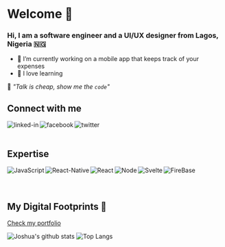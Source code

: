 # Welcome 👋

<!-- [![Header](https://github.com/ahmadchata/ahmadchata/blob/main/image/image.gif)](https://www.ahmadchata.me/) -->

### Hi, I am a software engineer and a UI/UX designer from Lagos, Nigeria 🇳🇬
- 🔭 I’m currently working on a mobile app that keeps track of your expenses
- 🌱 I love learning

💬 _*"Talk is cheap, show me the <code>code</code>"*_

## Connect with me

[<img align="left" alt="linked-in" src="https://img.shields.io/badge/linkedin-%230077B5.svg?&style=for-the-badge&logo=linkedin&logoColor=white" />](https://www.linkedin.com/in/joshnwosu/)
[<img align="left" alt="facebook" src="https://img.shields.io/badge/facebook-%231877F2.svg?&style=for-the-badge&logo=facebook&logoColor=white" />](https://www.facebook.com/nwosu.joshua.3)
[<img align="left" alt="twitter" src="https://img.shields.io/badge/twitter-%231DA1F2.svg?&style=for-the-badge&logo=twitter&logoColor=white" />](https://twitter.com/codr_josh)

<br />
<br />

## Expertise

<img align="left" alt="JavaScript" src="https://img.shields.io/badge/Javascript-%23323330.svg?style=for-the-badge&logo=javascript&logoColor=%23F7DF1E" />
<img align="left" alt="React-Native" src="https://img.shields.io/badge/React%20Native%20-%2320232a.svg?&style=for-the-badge&logo=react&logoColor=%2361DAFB" />
<img align="left" alt="React" src="https://img.shields.io/badge/React-%2320232a.svg?&style=for-the-badge&logo=react&logoColor=%2361DAFB" />
<img align="left" alt="Node" src="https://img.shields.io/badge/Node-%2333993320.svg?&style=for-the-badge&logo=react&logoColor=%23339933" />
<img align="left" alt="Svelte" src="https://img.shields.io/badge/Svelte-%23FF3E0020.svg?&style=for-the-badge&logo=svelte&logoColor=%23FF3E00" />
<img align="left" alt="FireBase" src="https://img.shields.io/badge/Firebase-%23323330.svg?style=for-the-badge&logo=firebase&logoColor=%23F7DF1E" />

<br />
<br />
<br />

## My Digital Footprints 🌱
[Check my portfolio](https://joshnwosu.github.io)

![Joshua's github stats](https://github-readme-stats.vercel.app/api?username=joshnwosu&show_icons=true&hide_border=true&theme=radical)
![Top Langs](https://github-readme-stats.vercel.app/api/top-langs/?username=joshnwosu&layout=compact&hide_border=true&theme=radical)

<!--
**joshnwosu/joshnwosu** is a ✨ _special_ ✨ repository because its `README.md` (this file) appears on your GitHub profile.

Here are some ideas to get you started:

- 🔭 I’m currently working on ...
- 🌱 I’m currently learning ...
- 👯 I’m looking to collaborate on ...
- 🤔 I’m looking for help with ...
- 💬 Ask me about ...
- 📫 How to reach me: ...
- 😄 Pronouns: ...
- ⚡ Fun fact: ...
-->
